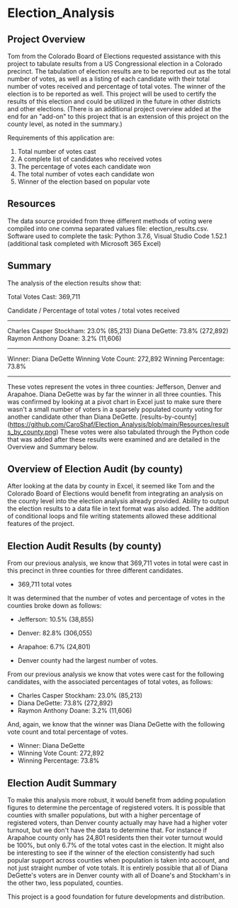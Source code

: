 # Election_Analysis
## Project Overview
Tom from the Colorado Board of Elections requested assistance with this project to tabulate results from a US Congressional election in a Colorado precinct.  The tabulation of
election results are to be reported out as the total number of votes, as well as a listing of each candidate with their total number of votes received and percentage of total votes. 
The winner of the election is to be reported as well.  This project will be used to certify the results of this election and could be utilized in the future in other districts and
other elections. (There is an additional project overview added at the end for an "add-on" to this project that is an extension of this project on the county level, as noted in the summary.)

Requirements of this application are: 
1. Total number of votes cast
2. A complete list of candidates who received votes
3. The percentage of votes each candidate won
4. The total number of votes each candidate won
5. Winner of the election based on popular vote

## Resources
The data source provided from three different methods of voting were compiled into one comma separated values file: election_results.csv.
Software used to complete the task:  Python 3.7.6, Visual Studio Code 1.52.1 (additional task completed with Microsoft 365 Excel)

## Summary
The analysis of the election results show that:

Total Votes Cast: 369,711

Candidate / Percentage of total votes / total votes received
____________________________________________________________
Charles Casper Stockham: 23.0% (85,213)
Diana DeGette: 73.8% (272,892)
Raymon Anthony Doane: 3.2% (11,606)

-------------------------
Winner: Diana DeGette
Winning Vote Count: 272,892
Winning Percentage: 73.8%

-------------------------

These votes represent the votes in three counties: Jefferson, Denver and Arapahoe.  Diana DeGette was by far the winner in all three counties.  This was confirmed by looking at a
pivot chart in Excel just to make sure there wasn't a small number of voters in a sparsely populated county voting for another candidate other than Diana DeGette.
[results-by-county] (https://github.com/CaroShaf/Election_Analysis/blob/main/Resources/results_by_county.png) These votes were also tabulated through the Python code that was added after these results were examined and are detailed in the Overview and Summary below.

## Overview of Election Audit (by county)
After looking at the data by county in Excel, it seemed like Tom and the Colorado Board of Elections would benefit from integrating an analysis on the county level into the election 
analysis already provided. Ability to output the election results to a data file in text format was also added.  The addition of conditional loops and file writing statements
allowed these additional features of the project.

## Election Audit Results (by county)
From our previous analysis, we know that 369,711 votes in total were cast in this precinct in three counties for three different candidates.
  * 369,711 total votes
  
It was determined that the number of votes and percentage of votes in the counties broke down as follows:

* Jefferson: 10.5% (38,855)
* Denver: 82.8% (306,055)
* Arapahoe: 6.7% (24,801)

* Denver county had the largest number of votes.

From our previous analysis we know that votes were cast for the following candidates, with the associated percentages of total votes, as follows:

* Charles Casper Stockham: 23.0% (85,213)
* Diana DeGette: 73.8% (272,892)
* Raymon Anthony Doane: 3.2% (11,606)

And, again, we know that the winner was Diana DeGette with the following vote count and total percentage of votes.

* Winner: Diana DeGette
* Winning Vote Count: 272,892
* Winning Percentage: 73.8%

## Election Audit Summary
To make this analysis more robust, it would benefit from adding population figures to determine the percentage of registered voters.  It is possible that counties with smaller
populations, but with a higher percentage of registered voters, than Denver county actually may have had a higher voter turnout, but we don't have the data to determine that.  For
instance if Arapahoe county only has 24,801 residents then their voter turnout would be 100%, but only 6.7% of the total votes cast in the election.  It
might also be interesting to see if the winner of the election consistently had such popular support across counties when population is taken into account, and not just straight number of vote totals.  It is entirely possible that all of Diana DeGette's voters are in Denver county with all of Doane's and Stockham's in the other two, less populated, counties.

This project is a good foundation for future developments and distribution.


